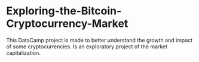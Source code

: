 # Exploring-the-Bitcoin-Cryptocurrency-Market
This DataCamp project is made to better understand the growth and impact of some cryptocurrencies. Is an exploratory project of the market capitalization.
